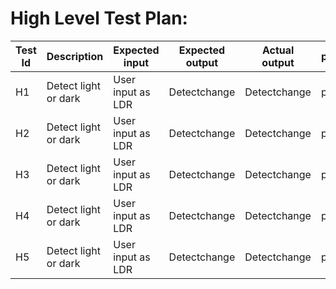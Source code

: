 # High Level Test Plan:
|Test Id|Description|Expected input|Expected output|Actual output|pass/fail|
|-------|-----------|--------------|---------------|-------------|---------|
|H1 |Detect light or dark|User input as LDR |Detectchange|Detectchange|pass|
|H2 |Detect light or dark|User input as LDR |Detectchange|Detectchange|pass|
|H3 |Detect light or dark|User input as LDR |Detectchange|Detectchange|pass|
|H4 |Detect light or dark|User input as LDR |Detectchange|Detectchange|pass|
|H5 |Detect light or dark|User input as LDR |Detectchange|Detectchange|pass|



